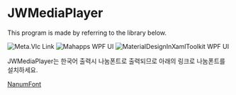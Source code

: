 # JWMediaPlayer

This program is made by referring to the library below.


![Meta.Vlc Link](https://github.com/higankanshi/Meta.Vlc)
![Mahapps WPF UI](https://github.com/MahApps/MahApps.Metro)
![MaterialDesignInXamlToolkit WPF UI](https://github.com/ButchersBoy/MaterialDesignInXamlToolkit)

JWMediaPlayer는 한국어 출력시 나눔폰트로 출력되므로 아래의 링크로 나눔폰트를 설치하세요.


[NanumFont](http://cc.naver.com/cc?a=man.twn&r=&i=&bw=1205&px=374&py=880&sx=374&sy=880&m=1&nsc=hangeul.campaign2013&u=http%3A%2F%2Fappdown.naver.com%2Fnaver%2Ffont%2FNanumFont%2Fsetup%2FNanumFontSetup_TTF_ALL_hangeulcamp.exe)
